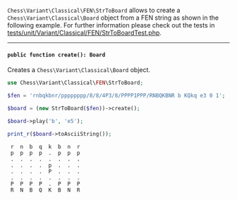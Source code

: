 `Chess\Variant\Classical\FEN\StrToBoard` allows to create a `Chess\Variant\Classical\Board` object from a FEN string as shown in the following example. For further information please check out the tests in [tests/unit/Variant/Classical/FEN/StrToBoardTest.php](https://github.com/chesslablab/php-chess/blob/master/tests/unit/Variant/Classical/FEN/StrToBoardTest.php).

---

#### `public function create(): Board`

Creates a `Chess\Variant\Classical\Board` object.

```php
use Chess\Variant\Classical\FEN\StrToBoard;

$fen = 'rnbqkbnr/pppppppp/8/8/4P3/8/PPPP1PPP/RNBQKBNR b KQkq e3 0 1';

$board = (new StrToBoard($fen))->create();

$board->play('b', 'e5');

print_r($board->toAsciiString());
```
```
 r  n  b  q  k  b  n  r
 p  p  p  p  .  p  p  p
 .  .  .  .  .  .  .  .
 .  .  .  .  p  .  .  .
 .  .  .  .  P  .  .  .
 .  .  .  .  .  .  .  .
 P  P  P  P  .  P  P  P
 R  N  B  Q  K  B  N  R
```
